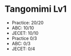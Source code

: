 # Tangomimi Lv1
* Practice: 20/20
* ABC: 10/10
* JECET: 10/10
* Practice 0/3
* ABC: 0/3
* JECET: 0/4